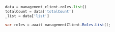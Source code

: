```python
data = management_client.roles.list()
totalCount = data['totalCount']
_list = data['list']
```

```csharp
var roles = await managementClient.Roles.List();
```
